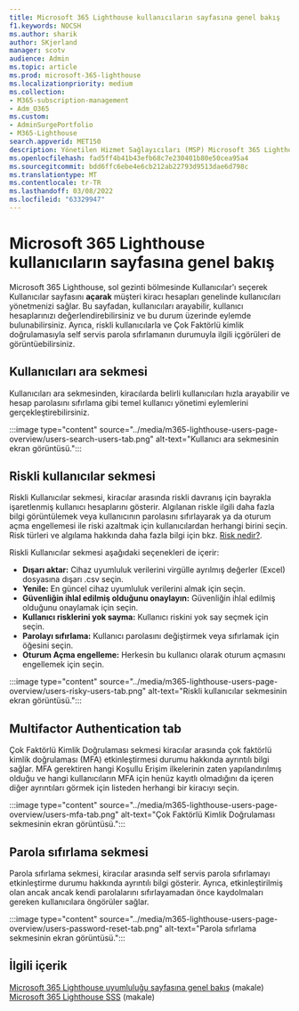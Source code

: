 ```yaml
---
title: Microsoft 365 Lighthouse kullanıcıların sayfasına genel bakış
f1.keywords: NOCSH
ms.author: sharik
author: SKjerland
manager: scotv
audience: Admin
ms.topic: article
ms.prod: microsoft-365-lighthouse
ms.localizationpriority: medium
ms.collection:
- M365-subscription-management
- Adm_O365
ms.custom:
- AdminSurgePortfolio
- M365-Lighthouse
search.appverid: MET150
description: Yönetilen Hizmet Sağlayıcıları (MSP) Microsoft 365 Lighthouse, Kullanıcılar sayfası hakkında bilgi edinebilirsiniz.
ms.openlocfilehash: fad5ff4b41b43efb68c7e230401b80e50cea95a4
ms.sourcegitcommit: bdd6ffc6ebe4e6cb212ab22793d9513dae6d798c
ms.translationtype: MT
ms.contentlocale: tr-TR
ms.lasthandoff: 03/08/2022
ms.locfileid: "63329947"
---
```

# <a name="microsoft-365-lighthouse-users-page-overview"></a>Microsoft 365 Lighthouse kullanıcıların sayfasına genel bakış 

Microsoft 365 Lighthouse, sol gezinti bölmesinde Kullanıcılar'ı seçerek Kullanıcılar sayfasını **açarak** müşteri kiracı hesapları genelinde kullanıcıları yönetmenizi sağlar. Bu sayfadan, kullanıcıları arayabilir, kullanıcı hesaplarınızı değerlendirebilirsiniz ve bu durum üzerinde eylemde bulunabilirsiniz. Ayrıca, riskli kullanıcılarla ve Çok Faktörlü kimlik doğrulamasıyla self servis parola sıfırlamanın durumuyla ilgili içgörüleri de görüntüebilirsiniz.  
  
## <a name="search-users-tab"></a>Kullanıcıları ara sekmesi  
  
Kullanıcıları ara sekmesinden, kiracılarda belirli kullanıcıları hızla arayabilir ve hesap parolasını sıfırlama gibi temel kullanıcı yönetimi eylemlerini gerçekleştirebilirsiniz.

:::image type="content" source="../media/m365-lighthouse-users-page-overview/users-search-users-tab.png" alt-text="Kullanıcı ara sekmesinin ekran görüntüsü.":::

## <a name="risky-users-tab"></a>Riskli kullanıcılar sekmesi

Riskli Kullanıcılar sekmesi, kiracılar arasında riskli davranış için bayrakla işaretlenmiş kullanıcı hesaplarını gösterir. Algılanan riskle ilgili daha fazla bilgi görüntülemek veya kullanıcının parolasını sıfırlayarak ya da oturum açma engellemesi ile riski azaltmak için kullanıcılardan herhangi birini seçin. Risk türleri ve algılama hakkında daha fazla bilgi için bkz. [Risk nedir?](/azure/active-directory/identity-protection/concept-identity-protection-risks).

Riskli Kullanıcılar sekmesi aşağıdaki seçenekleri de içerir:
- **Dışarı aktar:** Cihaz uyumluluk verilerini virgülle ayrılmış değerler (Excel) dosyasına dışarı .csv seçin.
- **Yenile:** En güncel cihaz uyumluluk verilerini almak için seçin.
- **Güvenliğin ihlal edilmiş olduğunu onaylayın:** Güvenliğin ihlal edilmiş olduğunu onaylamak için seçin.
- **Kullanıcı risklerini yok sayma:** Kullanıcı riskini yok say seçmek için seçin.  
- **Parolayı sıfırlama:** Kullanıcı parolasını değiştirmek veya sıfırlamak için öğesini seçin.
- **Oturum Açma engelleme:** Herkesin bu kullanıcı olarak oturum açmasını engellemek için seçin.

:::image type="content" source="../media/m365-lighthouse-users-page-overview/users-risky-users-tab.png" alt-text="Riskli kullanıcılar sekmesinin ekran görüntüsü.":::

## <a name="multifactor-authentication-tab"></a>Multifactor Authentication tab

Çok Faktörlü Kimlik Doğrulaması sekmesi kiracılar arasında çok faktörlü kimlik doğrulaması (MFA) etkinleştirmesi durumu hakkında ayrıntılı bilgi sağlar. MFA gerektiren hangi Koşullu Erişim ilkelerinin zaten yapılandırılmış olduğu ve hangi kullanıcıların MFA için henüz kayıtlı olmadığını da içeren diğer ayrıntıları görmek için listeden herhangi bir kiracıyı seçin.

:::image type="content" source="../media/m365-lighthouse-users-page-overview/users-mfa-tab.png" alt-text="Çok Faktörlü Kimlik Doğrulaması sekmesinin ekran görüntüsü.":::

## <a name="password-reset-tab"></a>Parola sıfırlama sekmesi

Parola sıfırlama sekmesi, kiracılar arasında self servis parola sıfırlamayı etkinleştirme durumu hakkında ayrıntılı bilgi gösterir. Ayrıca, etkinleştirilmiş olan ancak ancak kendi parolalarını sıfırlayamadan önce kaydolmaları gereken kullanıcılara öngörüler sağlar.

:::image type="content" source="../media/m365-lighthouse-users-page-overview/users-password-reset-tab.png" alt-text="Parola sıfırlama sekmesinin ekran görüntüsü.":::

## <a name="related-content"></a>İlgili içerik

[Microsoft 365 Lighthouse uyumluluğu sayfasına genel bakış](m365-lighthouse-device-compliance-page-overview.md) (makale)\
[Microsoft 365 Lighthouse SSS](m365-lighthouse-faq.yml) (makale)
